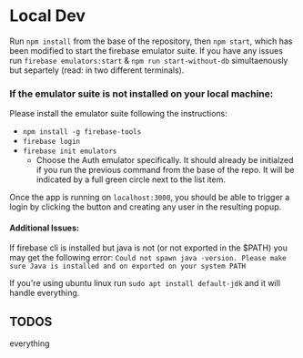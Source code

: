 # Local Dev

Run `npm install` from the base of the repository, then `npm start`, which has been modified to start the firebase emulator suite. If you have any issues run `firebase emulators:start` & `npm run start-without-db` simultaenously but separtely (read: in two different terminals).

### If the emulator suite is not installed on your local machine:

Please install the emulator suite following the instructions:

- `npm install -g firebase-tools`
- `firebase login`
- `firebase init emulators`
  - Choose the Auth emulator specifically. It should already be initialzed if you run the previous command from the base of the repo. It will be indicated by a full green circle next to the list item.

Once the app is running on `localhost:3000`, you should be able to trigger a login by clicking the button and creating any user in the resulting popup.

#### Additional Issues:

If firebase cli is installed but java is not (or not exported in the $PATH) you may get the following error: `Could not spawn java -version. Please make sure Java is installed and on exported on your system PATH`

If you're using ubuntu linux run `sudo apt install default-jdk` and it will handle everything.

## TODOS

everything
